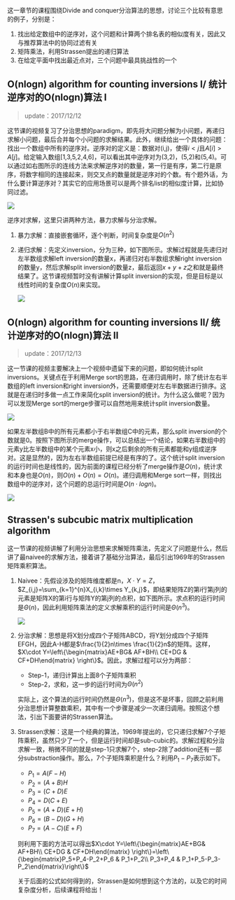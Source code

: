 这一章节的课程围绕Divide and conquer分治算法的思想，讨论三个比较有意思的例子，分别是：

1. 找出给定数组中的逆序对，这个问题和计算两个排名表的相似度有关，因此又与推荐算法中的协同过滤有关
2. 矩阵乘法，利用Strassen提出的递归算法
3. 在给定平面中找出最近点对，三个问题中最具挑战性的一个

## O(nlogn) algorithm for counting inversions I/ 统计逆序对的O(nlogn)算法 I

> update：2017/12/12

这节课的视频复习了分治思想的paradigm，即先将大问题分解为小问题，再递归求解小问题，最后合并每个小问题的求解结果。此外，继续给出一个具体的问题：找出一个数组中所有的逆序对。逆序对的定义是：数据对(i,j)，使得$i<j$且$A[i]>A[j]$。给定输入数组[1,3,5,2,4,6]，可以看出其中逆序对为(3,2)，(5,2)和(5,4)。可以通过如右图所示的连线方法来求解逆序对的数量，第一行是有序，第二行是原序，将数字相同的连接起来，则交叉点的数量就是逆序对的个数。有个题外话，为什么要计算逆序对？其实它的应用场景可以是两个排名list的相似度计算，比如协同过滤。

![](http://7xwggp.com1.z0.glb.clouddn.com/inversions.png)

逆序对求解，这里只讲两种方法，暴力求解与分治求解。

1. 暴力求解：直接嵌套循环，逐个判断，时间复杂度是$O(n^2)$

2. 递归求解：先定义inversion，分为三种，如下图所示。求解过程就是先递归对左半数组求解left inversion的数量x，再递归对右半数组求解right inversion的数量y，然后求解split inversion的数量z，最后返回$x+y+z$之和就是最终结果了。这节课视频暂时没有讲解计算split inversion的实现，但是目标是以线性时间的复杂度$O(n)$来实现。

   ![](http://7xwggp.com1.z0.glb.clouddn.com/inversions_type.png)

## O(nlogn) algorithm for counting inversions II/ 统计逆序对的O(nlogn)算法 II

> update：2017/12/13

这一节课的视频主要解决上一个视频中遗留下来的问题，即如何统计split inversions。关键点在于利用Merge sort的思路，在递归调用时，除了统计左右半数组的left inversion和right inversion外，还需要顺便对左右半数据进行排序。这就是在递归时多做一点工作来简化split inversion的统计。为什么这么做呢？因为可以发现Merge sort的merge步骤可以自然地用来统计split inversion数量。

![](http://7xwggp.com1.z0.glb.clouddn.com/sort_and_count.png)

如果左半数组B中的所有元素都小于右半数组C中的元素，那么split inversion的个数就是0。按照下图所示的merge操作，可以总结出一个结论，如果右半数组中的元素y比左半数组中的某个元素x小，则x之后剩余的所有元素都能和y组成逆序对。这是显然的，因为左右半数组前提已经是有序的了。这个统计split inversion的运行时间也是线性的，因为前面的课程已经分析了merge操作是$O(n)$，统计求和本身也是$O(n)$，则$O(n)+O(n)=O(n)$。递归调用和Merge sort一样，则找出数组中的逆序对，这个问题的总运行时间是$O(n\cdot log n)$。

![](http://7xwggp.com1.z0.glb.clouddn.com/sort_and_count_example.png)

## Strassen's subcubic matrix multiplication algorithm

这一节课的视频讲解了利用分治思想来求解矩阵乘法，先定义了问题是什么，然后讲了最naivee的求解方法，接着讲了基础分治算法，最后引出1969年的Strassen矩阵乘积算法。

1. Naivee：先假设涉及的矩阵维度都是n，$X\cdot Y=Z$，$Z_{i,j}=\sum_{k=1}^{n}X_{i,k}\times Y_{k,j}$，即结果矩阵Z的第i行第j列的元素是矩阵X的第i行与矩阵Y的第j列的点积，如下图所示。求点积的运行时间是$\Theta(n)$，因此利用矩阵乘法的定义求解乘积的运行时间是$\Theta(n^3)$。

   ![](http://7xwggp.com1.z0.glb.clouddn.com/matrix_multiplication.png)

2. 分治求解：思想是将X划分成四个子矩阵ABCD，将Y划分成四个子矩阵EFGH，因此A-H都是$\frac{1}{2}n\times \frac{1}{2}n$的矩阵。这样，$X\cdot Y=\left\{\begin{matrix}AE+BG& AF+BH\\ CE+DG & CF+DH\end{matrix} \right\}$。因此，求解过程可以分为两部：

   - Step-1，递归计算出上面8个子矩阵乘积
   - Step-2，求和，这一步的运行时间为$\Theta(n^2)$

   实际上，这个算法的运行时间仍然是$\Theta(n^3)$，但是这不是坏事，回顾之前利用分治思想计算整数乘积，其中有一个步骤是减少一次递归调用。按照这个想法，引出下面要讲的Strassen算法。

3. Strassen求解：这是一个经典的算法，1969年提出的，它只递归求解7个子矩阵乘积，虽然只少了一个，但是运行时间却是sub-cubic的。求解过程和分治求解一致，稍微不同的就是step-1只求解7个，step-2除了addition还有一部分substraction操作。那么，7个子矩阵乘积是什么？利用$P_1-P_7$表示如下。

   - $P_1=A(F-H)$
   - $P_2=(A+B)H$
   - $P_3=(C+D)E$
   - $P_4=D(C+E)$
   - $P_5=(A+D)(E+H)$
   - $P_6=(B-D)(G+H)$
   - $P_7=(A-C)(E+F)$

   则利用下面的方法可以得出$X\cdot Y=\left\{\begin{matrix}AE+BG& AF+BH\\ CE+DG & CF+DH\end{matrix} \right\}=\left\{\begin{matrix}P_5+P_4-P_2+P_6 & P_1+P_2\\ P_3+P_4 & P_1+P_5-P_3-P_2\end{matrix}\right\}$

   关于后面的公式如何得到的，Strassen是如何想到这个方法的，以及它的时间复杂度分析，后续课程将给出！



